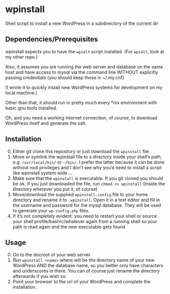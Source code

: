 # wpinstall

Shell script to install a new WordPress in a subdirectory of the current dir

## Dependencies/Prerequisites

wpinstall expects you to have the `wpsalt` script installed. (For `wpsalt`,
look at my other repo.)

Also, it assumes you are running the web server and database on the same
host and have access to mysql via the command line WITHOUT explicitly passing
credentials (you should keep those in ~/.my.cnf)

(I wrote it to quickly install new WordPress systems for development on
my local machine.)

Other than that, it should run in pretty much every
*nix environment with basic gnu tools installed.

Oh, and you need a working internet connection, of course, to download
WordPress itself and generate the salt.

## Installation

0.  Either git clone this repository or just download the `wpinstall` file
0.  Move or symlink the wpinstall file to a directory inside your shell’s
    path, e.g. `/usr/local/bin/` or `~/bin/`. I prefer the latter because
    it can be done without root privileges and I don’t see why you’d need
    to install a script like wpinstall system wide ...
0.  Make sure that the `wpinstall` is executable. If you git cloned you
    should be ok. If you just downloaded the file, run
    `chmod +x wpinstall` (inside the directory wherever you put it, of course)
0.  Move/download the supplied `wpinstall.config` file to your home
    directory and rename it to `.wpinstall`. Open it in a text editor and
    fill in the username and password for the mysql database. They will
    be used to generate your `wp-config.php` files.
0.  If it’s not completely evident: you need to restart your shell or
    source your shell profile/bashrc/whatever again from a running shell
    so your path is read again and the new executable gets found

## Usage

0.  Go to the docroot of your web server
0.  Run `wpinstall <name>` where <name> will be the directory name of your
    new WordPress AND the database name, so you better only have characters
    and underscores in there. You can of course just rename the directory
    afterwards if you wish so.
0.  Point your browser to the url of your WordPress and complete the
    installation.

